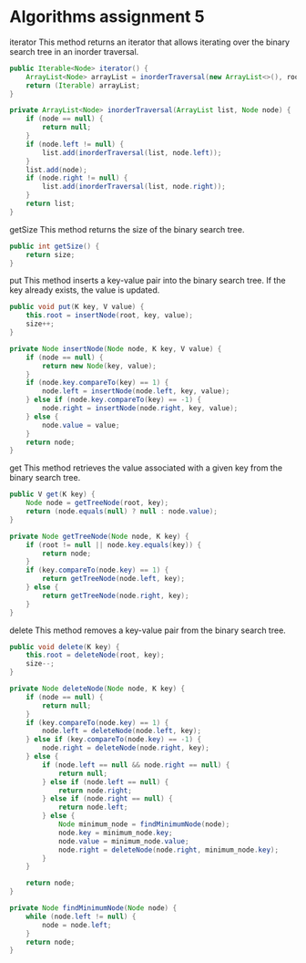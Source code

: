 # Algorithms assignment 5

iterator
This method returns an iterator that allows iterating over the binary search tree in an inorder traversal.

```java
public Iterable<Node> iterator() {
    ArrayList<Node> arrayList = inorderTraversal(new ArrayList<>(), root);
    return (Iterable) arrayList;
}

private ArrayList<Node> inorderTraversal(ArrayList list, Node node) {
    if (node == null) {
        return null;
    }
    if (node.left != null) {
        list.add(inorderTraversal(list, node.left));
    }
    list.add(node);
    if (node.right != null) {
        list.add(inorderTraversal(list, node.right));
    }
    return list;
}
```

getSize
This method returns the size of the binary search tree.

```java
public int getSize() {
    return size;
}
```

put
This method inserts a key-value pair into the binary search tree. If the key already exists, the value is updated.

```java
public void put(K key, V value) {
    this.root = insertNode(root, key, value);
    size++;
}

private Node insertNode(Node node, K key, V value) {
    if (node == null) {
        return new Node(key, value);
    }
    if (node.key.compareTo(key) == 1) {
        node.left = insertNode(node.left, key, value);
    } else if (node.key.compareTo(key) == -1) {
        node.right = insertNode(node.right, key, value);
    } else {
        node.value = value;
    }
    return node;
}
```

get
This method retrieves the value associated with a given key from the binary search tree.

```java
public V get(K key) {
    Node node = getTreeNode(root, key);
    return (node.equals(null) ? null : node.value);
}

private Node getTreeNode(Node node, K key) {
    if (root != null || node.key.equals(key)) {
        return node;
    }
    if (key.compareTo(node.key) == 1) {
        return getTreeNode(node.left, key);
    } else {
        return getTreeNode(node.right, key);
    }
}
```

delete
This method removes a key-value pair from the binary search tree.

```java
public void delete(K key) {
    this.root = deleteNode(root, key);
    size--;
}

private Node deleteNode(Node node, K key) {
    if (node == null) {
        return null;
    }
    if (key.compareTo(node.key) == 1) {
        node.left = deleteNode(node.left, key);
    } else if (key.compareTo(node.key) == -1) {
        node.right = deleteNode(node.right, key);
    } else {
        if (node.left == null && node.right == null) {
            return null;
        } else if (node.left == null) {
            return node.right;
        } else if (node.right == null) {
            return node.left;
        } else {
            Node minimum_node = findMinimumNode(node);
            node.key = minimum_node.key;
            node.value = minimum_node.value;
            node.right = deleteNode(node.right, minimum_node.key);
        }
    }

    return node;
}

private Node findMinimumNode(Node node) {
    while (node.left != null) {
        node = node.left;
    }
    return node;
}
```

